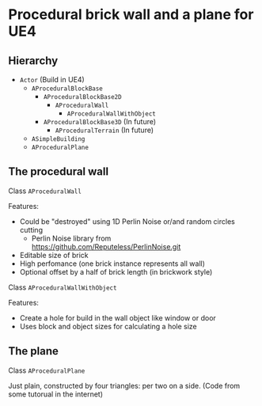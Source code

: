 # Procedural brick wall and a plane for UE4

## Hierarchy
*  ```Actor``` (Build in UE4)
    *  ```AProceduralBlockBase```
        *  ```AProceduralBlockBase2D```
            *  ```AProceduralWall```
                *  ```AProceduralWallWithObject```
        *  ```AProceduralBlockBase3D``` (In future)
            *  ```AProceduralTerrain``` (In future)
    *  ```ASimpleBuilding```
    *  ```AProceduralPlane```

## The procedural wall
Class ```AProceduralWall```

Features:
* Could be "destroyed" using 1D Perlin Noise or/and random circles cutting
  * Perlin Noise library from https://github.com/Reputeless/PerlinNoise.git
* Editable size of brick
* High perfomance (one brick instance represents all wall)
* Optional offset by a half of brick length (in brickwork style)


Class ```AProceduralWallWithObject```

Features:
* Create a hole for build in the wall object like window or door
* Uses block and object sizes for calculating a hole size

## The plane
Class ```AProceduralPlane```

Just plain, constructed by four triangles: per two on a side. (Code from some tutorual in the internet)
